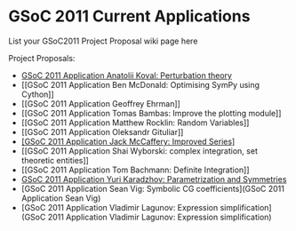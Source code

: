 # GSoC 2011 Current Applications

List your GSoC2011 Project Proposal wiki page here

Project Proposals:

* [GSoC 2011 Application Anatolii Koval: Perturbation theory](GSoC-2011-Application-Anatolii-Koval)
* [[GSoC 2011 Application Ben McDonald: Optimising SymPy using Cython]]
* [[GSoC 2011 Application Geoffrey Ehrman]]
* [[GSoC 2011 Application Tomas Bambas: Improve the plotting module]]
* [[GSoC 2011 Application Matthew Rocklin: Random Variables]]
* [[GSoC 2011 Application Oleksandr Gituliar]]
* [[GSoC 2011 Application Jack McCaffery: Improved Series]](GSOC-2011,-Jack-McCaffery,-Improved-Series)
* [[GSoC 2011 Application Shai Wyborski: complex integration, set theoretic entities]]
* [[GSoC 2011 Application Tom Bachmann: Definite Integration]]
* [GSoC 2011 Application Yuri Karadzhov: Parametrization and Symmetries](GSoC-2011-Application-Yuri-Karadzhov)
* [GSoC 2011 Application Sean Vig: Symbolic CG coefficients](GSoC 2011 Application Sean Vig)
* [GSoC 2011 Application Vladimir Lagunov: Expression simplification](GSoC 2011 Application Vladimir Lagunov: Expression simplification)